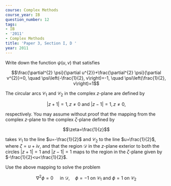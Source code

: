 ```yaml
---
course: Complex Methods
course_year: IB
question_number: 12
tags:
- IB
- '2011'
- Complex Methods
title: 'Paper 3, Section I, D '
year: 2011
---
```




Write down the function $\psi(u, v)$ that satisfies

$$\frac{\partial^{2} \psi}{\partial u^{2}}+\frac{\partial^{2} \psi}{\partial v^{2}}=0, \quad \psi\left(-\frac{1}{2}, v\right)=-1, \quad \psi\left(\frac{1}{2}, v\right)=1$$

The circular arcs $\mathcal{C}_{1}$ and $\mathcal{C}_{2}$ in the complex $z$-plane are defined by

$$|z+1|=1, z \neq 0 \text { and }|z-1|=1, z \neq 0,$$

respectively. You may assume without proof that the mapping from the complex $z$-plane to the complex $\zeta$-plane defined by

$$\zeta=\frac{1}{z}$$

takes $\mathcal{C}_{1}$ to the line $u=-\frac{1}{2}$ and $\mathcal{C}_{2}$ to the line $u=\frac{1}{2}$, where $\zeta=u+i v$, and that the region $\mathcal{D}$ in the $z$-plane exterior to both the circles $|z+1|=1$ and $|z-1|=1$ maps to the region in the $\zeta$-plane given by $-\frac{1}{2}<u<\frac{1}{2}$.

Use the above mapping to solve the problem

$$\nabla^{2} \phi=0 \quad \text { in } \mathcal{D}, \quad \phi=-1 \text { on } \mathcal{C}_{1} \text { and } \phi=1 \text { on } \mathcal{C}_{2}$$